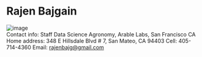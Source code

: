 # Rajen Bajgain
![image](https://user-images.githubusercontent.com/82846211/227059118-ad515ce5-4ab7-4120-8e5f-c9e7d836a51e.png)         
Contact info: Staff Data Science Agronomy, Arable Labs, San Francisco CA
Home address: 348 E Hillsdale Blvd # 7, San Mateo, CA 94403
Cell: 405-714-4360
Email: rajenbajg@gmail.com 




